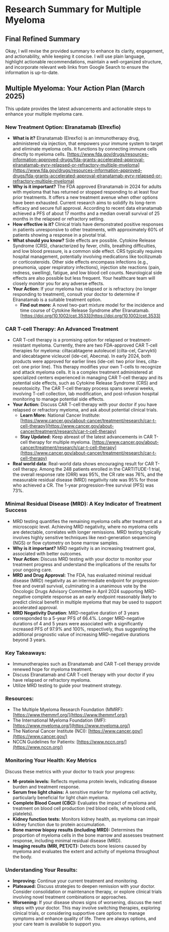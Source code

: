 # Research Summary for Multiple Myeloma

## Final Refined Summary

Okay, I will revise the provided summary to enhance its clarity, engagement, and actionability, while keeping it concise. I will use plain language, highlight actionable recommendations, maintain a well-organized structure, and incorporate relevant web links from Google Search to ensure the information is up-to-date.

## Multiple Myeloma: Your Action Plan (March 2025)

This update provides the latest advancements and actionable steps to enhance your multiple myeloma care.

### New Treatment Option: Elranatamab (Elrexfio)

*   **What is it?** Elranatamab (Elrexfio) is an immunotherapy drug, administered via injection, that empowers your immune system to target and eliminate myeloma cells. It functions by connecting immune cells directly to myeloma cells. [https://www.fda.gov/drugs/resources-information-approved-drugs/fda-grants-accelerated-approval-elranatamab-eyrv-relapsed-or-refractory-multiple-myeloma](https://www.fda.gov/drugs/resources-information-approved-drugs/fda-grants-accelerated-approval-elranatamab-eyrv-relapsed-or-refractory-multiple-myeloma)
*   **Why is it important?** The FDA approved Elranatamab in 2024 for adults with myeloma that has returned or stopped responding to at least four prior treatments. It offers a new treatment avenue when other options have been exhausted. Current research aims to solidify its long-term efficacy and secure full approval. According to recent data elranatamab achieved a PFS of about 17 months and a median overall survival of 25 months in the relapsed or refractory setting.
*   **How effective is it?** Clinical trials have demonstrated positive responses in patients unresponsive to other treatments, with approximately 60% of patients showing a response in a pivotal trial.
*   **What should you know?** Side effects are possible. Cytokine Release Syndrome (CRS), characterized by fever, chills, breathing difficulties, and low blood pressure, is a common side effect. CRS typically requires hospital management, potentially involving medications like tocilizumab or corticosteroids. Other side effects encompass infections (e.g., pneumonia, upper respiratory infections), injection site reactions (pain, redness, swelling), fatigue, and low blood cell counts. Neurological side effects are also possible but less frequent. Your healthcare team will closely monitor you for any adverse effects.
*   **Your Action:** If your myeloma has relapsed or is refractory (no longer responding to treatment), consult your doctor to determine if Elranatamab is a suitable treatment option.
    *   **Find out more:** A novel two-part mixture model for the incidence and time course of Cytokine Release Syndrome after Elranatamab. [https://doi.org/10.1002/cpt.3533](https://doi.org/10.1002/cpt.3533)

### CAR T-cell Therapy: An Advanced Treatment

*   CAR T-cell therapy is a promising option for relapsed or treatment-resistant myeloma. Currently, there are two FDA-approved CAR T-cell therapies for myeloma: ciltacabtagene autoleucel (cilta-cel, Carvykti) and idecabtagene vicleucel (ide-cel, Abecma). In early 2024, both products were approved for earlier lines (ide-cel: two prior lines, cilta-cel: one prior line). This therapy modifies your own T-cells to recognize and attack myeloma cells. It is a complex treatment administered at specialized centers experienced in managing CAR T-cell therapy and its potential side effects, such as Cytokine Release Syndrome (CRS) and neurotoxicity. The CAR T-cell therapy process spans several weeks, involving T-cell collection, lab modification, and post-infusion hospital monitoring to manage potential side effects.
*   **Your Action:** Discuss CAR T-cell therapy with your doctor if you have relapsed or refractory myeloma, and ask about potential clinical trials.
    *   **Learn More:** National Cancer Institute: [https://www.cancer.gov/about-cancer/treatment/research/car-t-cell-therapy](https://www.cancer.gov/about-cancer/treatment/research/car-t-cell-therapy)
    *   **Stay Updated:** Keep abreast of the latest advancements in CAR T-cell therapy for multiple myeloma. [https://www.cancer.gov/about-cancer/treatment/research/car-t-cell-therapy](https://www.cancer.gov/about-cancer/treatment/research/car-t-cell-therapy)
*   **Real world data**: Real-world data shows encouraging result for CAR T-cell therapy. Among the 248 patients enrolled in the CARTITUDE-1 trial, the overall response rate (ORR) was 95%, the CR rate was 76%, and the measurable residual disease (MRD) negativity rate was 95% for those who achieved a CR. The 1-year progression-free survival (PFS) was 73%.

### Minimal Residual Disease (MRD): A Key Indicator of Treatment Success

*   MRD testing quantifies the remaining myeloma cells after treatment at a microscopic level. Achieving MRD negativity, where no myeloma cells are detectable, correlates with longer remissions. MRD testing typically involves highly sensitive techniques like next-generation sequencing (NGS) or flow cytometry on bone marrow samples.
*   **Why is it important?** MRD negativity is an increasing treatment goal, associated with better outcomes.
*   **Your Action:** Discuss MRD testing with your doctor to monitor your treatment progress and understand the implications of the results for your ongoing care.
*   **MRD and Drug Approval:** The FDA, has evaluated minimal residual disease (MRD) negativity as an intermediate endpoint for progression-free and overall survival, culminating in a unanimous vote by the Oncologic Drugs Advisory Committee in April 2024 supporting MRD-negative complete response as an early endpoint reasonably likely to predict clinical benefit in multiple myeloma that may be used to support accelerated approval.
*   **MRD Negativity Duration**: MRD-negative duration of 3 years corresponded to a 5-year PFS of 66.4%. Longer MRD-negative durations of 4 and 5 years were associated with a significantly increased PFS of 97.9% and 100%, respectively, thus suggesting the additional prognostic value of increasing MRD-negative durations beyond 3 years.

### Key Takeaways:

*   Immunotherapies such as Elranatamab and CAR T-cell therapy provide renewed hope for myeloma treatment.
*   Discuss Elranatamab and CAR T-cell therapy with your doctor if you have relapsed or refractory myeloma.
*   Utilize MRD testing to guide your treatment strategy.

### Resources:

*   The Multiple Myeloma Research Foundation (MMRF): [https://www.themmrf.org/](https://www.themmrf.org/)
*   The International Myeloma Foundation (IMF): [https://www.myeloma.org/](https://www.myeloma.org/)
*   The National Cancer Institute (NCI): [https://www.cancer.gov/](https://www.cancer.gov/)
*   NCCN Guidelines for Patients: [https://www.nccn.org/](https://www.nccn.org/)

### Monitoring Your Health: Key Metrics

Discuss these metrics with your doctor to track your progress:

*   **M-protein levels:** Reflects myeloma protein levels, indicating disease burden and treatment response.
*   **Serum free light chains:** A sensitive marker for myeloma cell activity, particularly beneficial for light chain myeloma.
*   **Complete Blood Count (CBC):** Evaluates the impact of myeloma and treatment on blood cell production (red blood cells, white blood cells, platelets).
*   **Kidney function tests:** Monitors kidney health, as myeloma can impair kidney function due to protein accumulation.
*   **Bone marrow biopsy results (including MRD):** Determines the proportion of myeloma cells in the bone marrow and assesses treatment response, including minimal residual disease (MRD).
*   **Imaging results (MRI, PET/CT):** Detects bone lesions caused by myeloma and evaluates the extent and activity of myeloma throughout the body.

### Understanding Your Results:

*   **Improving:** Continue your current treatment and monitoring.
*   **Plateaued:** Discuss strategies to deepen remission with your doctor. Consider consolidation or maintenance therapy, or explore clinical trials involving novel treatment combinations or approaches.
*   **Worsening:** If your disease shows signs of worsening, discuss the next steps with your doctor. This may involve switching therapies, exploring clinical trials, or considering supportive care options to manage symptoms and enhance quality of life. There are always options, and your care team is available to support you.
